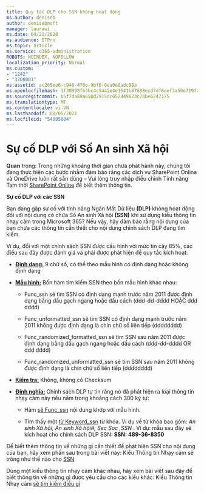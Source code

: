 ```yaml
---
title: Quy tắc DLP cho SSN không hoạt động
ms.author: deniseb
author: denisebmsft
manager: laurawi
ms.date: 04/21/2020
ms.audience: ITPro
ms.topic: article
ms.service: o365-administration
ROBOTS: NOINDEX, NOFOLLOW
localization_priority: Normal
ms.custom:
- "1242"
- "3200001"
ms.assetid: ac265ee6-c946-476e-9bf0-0ea0e8adc98a
ms.openlocfilehash: 3f30998fb3bc4c5442e4e1541b87d88ecd7df6eef3a50e719fa5014eb86af39c
ms.sourcegitcommit: b5f7da89a650d2915dc652449623c78be6247175
ms.translationtype: MT
ms.contentlocale: vi-VN
ms.lasthandoff: 08/05/2021
ms.locfileid: "54005004"
---
```

# <a name="dlp-issues-with-social-security-numbers"></a>Sự cố DLP với Số An sinh Xã hội

**Quan** trọng: Trong những khoảng thời gian chưa phát hành này, chúng tôi đang thực hiện các bước nhằm đảm bảo rằng các dịch vụ SharePoint Online và OneDrive luôn rất sẵn dùng – Vui lòng truy nhập điều chỉnh Tính năng Tạm thời [SharePoint Online](https://aka.ms/ODSPAdjustments) để biết thêm thông tin.

**Sự cố DLP với các SSN**

Bạn đang gặp sự cố với tính năng Ngăn Mất Dữ liệu **(DLP)** không hoạt động đối với nội dung có chứa Số An sinh Xã hội **(SSN)** khi sử dụng kiểu thông tin nhạy cảm trong Microsoft 365? Nếu vậy, hãy đảm bảo rằng nội dung của bạn chứa các thông tin cần thiết cho nội dung chính sách DLP đang tìm kiếm. 
  
Ví dụ, đối với một chính sách SSN được cấu hình với mức tin cậy 85%, các điều sau đây được đánh giá và phải được phát hiện để quy tắc kích hoạt:
  
- **[Định dạng:](https://docs.microsoft.com/microsoft-365/compliance/sensitive-information-type-entity-definitions#format-80)** 9 chữ số, có thể theo mẫu hình có định dạng hoặc không định dạng

- **[Mẫu hình:](https://msconnect.microsoft.com/https:/docs.microsoft.com/office365/securitycompliance/what-the-sensitive-information-types-look-for#pattern-80)** Bốn hàm tìm kiếm SSN theo bốn mẫu hình khác nhau:

  - Func_ssn sẽ tìm SSN có định dạng mạnh trước năm 2011 được định dạng bằng dấu gạch ngang hoặc dấu cách (ddd-dd-dddd HOẶC ddd dddd)

  - Func_unformatted_ssn sẽ tìm SSN có định dạng mạnh trước năm 2011 không được định dạng là chín chữ số liên tiếp (dddddddd)

  - Func_randomized_formatted_ssn sẽ tìm SSN sau năm 2011 được định dạng bằng dấu gạch ngang hoặc dấu cách (ddd-dd-dddd OR ddd dddd)

  - Func_randomized_unformatted_ssn sẽ tìm SSN sau năm 2011 không được định dạng là chín chữ số liên tiếp (dddddddd)

- **[Kiểm tra:](https://docs.microsoft.com/microsoft-365/compliance/sensitive-information-type-entity-definitions#checksum-79)** Không, không có Checksum

- **[Định nghĩa:](https://docs.microsoft.com/microsoft-365/compliance/sensitive-information-type-entity-definitions#definition-80)** Chính sách DLP tự tin rằng nó đã phát hiện ra loại thông tin nhạy cảm này nếu nằm trong khoảng cách 300 ký tự:

  - Hàm [sẽ Func_ssn](https://docs.microsoft.com/microsoft-365/compliance/sensitive-information-type-entity-definitions#pattern-80) nội dung khớp với mẫu hình.

  - Tìm thấy một [từ Keyword_ssn](https://docs.microsoft.com/microsoft-365/compliance/sensitive-information-type-entity-definitions#keyword_ssn) từ khóa. Ví dụ về từ khóa bao gồm:  *An sinh Xã hội, An sinh Xã hội#, Sec Soc ,SSN*  . Ví dụ: mẫu sau đây sẽ kích hoạt cho chính sách DLP SSN: **SSN: 489-36-8350**
  
Để biết thêm thông tin về những gì cần thiết để phát hiện SSN cho nội dung của bạn, hãy xem phần sau trong bài viết này: Kiểu Thông tin Nhạy cảm sẽ trông như thế nào cho [SSN](https://docs.microsoft.com/microsoft-365/compliance/sensitive-information-type-entity-definitions#us-social-security-number-ssn)
  
Dùng một kiểu thông tin nhạy cảm khác nhau, hãy xem bài viết sau đây để biết thông tin về những gì được yêu cầu cho các kiểu khác: Kiểu Thông tin Nhạy cảm [sẽ tìm kiếm điều gì](https://docs.microsoft.com/microsoft-365/compliance/sensitive-information-type-entity-definitions)
  